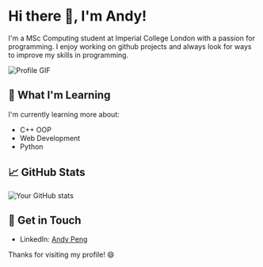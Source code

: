 
# Hi there 👋, I'm Andy!

<!-- Add a brief introduction -->
I'm a MSc Computing student at Imperial College London with a passion for programming. I enjoy working on github projects and always look for ways to improve my skills in programming.

<!-- You can include a nice GIF or image here -->
![Profile GIF](https://media.giphy.com/media/Q7LHmoFwVP6Yc1swZs/giphy.gif)

## 🌱 What I'm Learning

I'm currently learning more about:

- C++ OOP
- Web Development
- Python

## 📈 GitHub Stats

![Your GitHub stats](https://github-readme-stats.vercel.app/api?username=AndyXIP&show_icons=true&theme=radical)

## 💬 Get in Touch

- LinkedIn: [Andy Peng](https://www.linkedin.com/in/andy-x-peng/)

Thanks for visiting my profile! 😄
